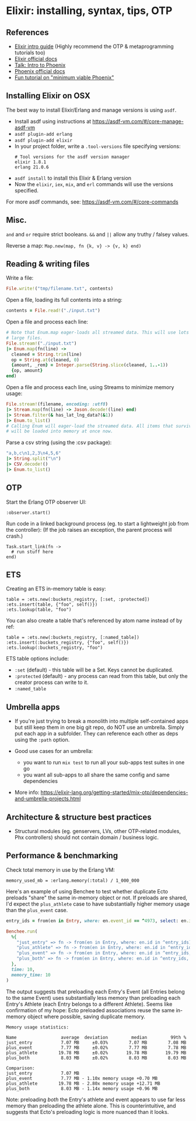 # Elixir: installing, syntax, tips, OTP


## References

  * [Elixir intro guide](https://elixir-lang.org/getting-started/introduction.html)
    (Highly recommend the OTP & metaprogramming tutorials too)
  * [Elixir official docs](https://hexdocs.pm/elixir/Kernel.html)
  * [Talk: Intro to Phoenix](https://www.youtube.com/watch?v=OxhTQdcieQE)
  * [Phoenix official docs](https://hexdocs.pm/phoenix/overview.html)
  * [Fun tutorial on "minimum viable Phoenix"](http://www.petecorey.com/blog/2019/05/20/minimum-viable-phoenix/)


## Installing Elixir on OSX

The best way to install Elixir/Erlang and manage versions is using `asdf`.

  * Install asdf using instructions at https://asdf-vm.com/#/core-manage-asdf-vm
  * `asdf plugin-add erlang`
  * `asdf plugin-add elixir`
  * In your project folder, write a `.tool-versions` file specifying versions:
    ```
    # Tool versions for the asdf version manager
    elixir 1.8.1
    erlang 21.0.6
    ```
  * `asdf install` to install this Elixir & Erlang version
  * Now the `elixir`, `iex`, `mix`, and `erl` commands will use the versions specified.

For more asdf commands, see: https://asdf-vm.com/#/core-commands


## Misc.

`and` and `or` require strict booleans. `&&` and `||` allow any truthy / falsey values.

Reverse a map: `Map.new(map, fn {k, v} -> {v, k} end)`


## Reading & writing files

Write a file:

```rb
File.write!("tmp/filename.txt", contents)
```

Open a file, loading its full contents into a string:

```rb
contents = File.read!("./input.txt")
```

Open a file and process each line:

```rb
# Note that Enum.map eager-loads all streamed data. This will use lots of memory for
# large files.
File.stream!("./input.txt")
|> Enum.map(fn(line) ->
  cleaned = String.trim(line)
  op = String.at(cleaned, 0)
  {amount, _rem} = Integer.parse(String.slice(cleaned, 1..-1))
  {op, amount}
end)
```

Open a file and process each line, using Streams to minimize memory usage:

```rb
File.stream!(filename, encoding: :utf8)
|> Stream.map(fn(line) -> Jason.decode!(line) end)
|> Stream.filter(& has_lat_lng_data?(&1))
|> Enum.to_list()
# Calling Enum will eager-load the streamed data. All items that survived the Stream.filter
# will be loaded into memory at once now.
```

Parse a csv string (using the :csv package):

```rb
"a,b,c\n1,2,3\n4,5,6"
|> String.split("\n")
|> CSV.decode!()
|> Enum.to_list()
```


## OTP

Start the Erlang OTP observer UI:

    :observer.start()

Run code in a linked background process (eg. to start a lightweight job from the controller):
(If the job raises an exception, the parent process will crash.)

    Task.start_link(fn ->
      # run stuff here
    end)


## ETS

Creating an ETS in-memory table is easy:

```
table = :ets.new(:buckets_registry, [:set, :protected])
:ets.insert(table, {"foo", self()})
:ets.lookup(table, "foo")
```

You can also create a table that's referenced by atom name instead of by ref:

```
table = :ets.new(:buckets_registry, [:named_table])
:ets.insert(:buckets_registry, {"foo", self()})
:ets.lookup(:buckets_registry, "foo")
```

ETS table options include:

  * `:set` (default) - this table will be a Set. Keys cannot be duplicated.
  * `:protected` (default) - any process can read from this table, but only the creator process can write to it.
  * `:named_table`


## Umbrella apps

  * If you're just trying to break a monolith into multiple self-contained apps but still keep them in one big git repo, do NOT use an umbrella. Simply put each app in a subfolder. They can reference each other as deps using the `:path` option.

  * Good use cases for an umbrella:
    - you want to run `mix test` to run all your sub-apps test suites in one go
    - you want all sub-apps to all share the same config and same dependencies

  * More info: https://elixir-lang.org/getting-started/mix-otp/dependencies-and-umbrella-projects.html


## Architecture & structure best practices

  * Structural modules (eg. genservers, LVs, other OTP-related modules, Phx controllers) should not contain domain / business logic.


## Performance & benchmarking

Check total memory in use by the Erlang VM:

    memory_used_mb = :erlang.memory(:total) / 1_000_000

Here's an example of using Benchee to test whether duplicate Ecto preloads "share" the same in-memory object or not. If preloads are shared, I'd expect the `plus_athlete` case to have substantially higher memory usage than the `plus_event` case.

```rb
entry_ids = from(en in Entry, where: en.event_id == ^4973, select: en.id) |> Repo.all()

Benchee.run(
  %{
    "just_entry" => fn -> from(en in Entry, where: en.id in ^entry_ids) |> Repo.all() end,
    "plus_athlete" => fn -> from(en in Entry, where: en.id in ^entry_ids, preload: :athlete) |> Repo.all() end,
    "plus_event" => fn -> from(en in Entry, where: en.id in ^entry_ids, preload: :event) |> Repo.all() end,
    "plus_both" => fn -> from(en in Entry, where: en.id in ^entry_ids, preload: [:athlete, :event]) |> Repo.all() end
  },
  time: 10,
  memory_time: 10
)
```

The output suggests that preloading each Entry's Event (all Entries belong to the same Event) uses substantially less memory than preloading each Entry's Athlete (each Entry belongs to a different Athlete). Seems like confirmation of my hope: Ecto preloaded associations reuse the same in-memory object where possible, saving duplicate memory.

```
Memory usage statistics:

Name                 average  deviation         median         99th %
just_entry           7.07 MB     ±0.03%        7.07 MB        7.08 MB
plus_event           7.77 MB     ±0.02%        7.77 MB        7.78 MB
plus_athlete        19.78 MB     ±0.02%       19.78 MB       19.79 MB
plus_both            8.03 MB     ±0.02%        8.03 MB        8.03 MB

Comparison:
just_entry           7.07 MB
plus_event           7.77 MB - 1.10x memory usage +0.70 MB
plus_athlete        19.78 MB - 2.80x memory usage +12.71 MB
plus_both            8.03 MB - 1.14x memory usage +0.96 MB
```

Note: preloading _both_ the Entry's athlete and event appears to use far less memory than preloading the athlete alone. This is counterintuitive, and suggests that Ecto's preloading logic is more nuanced than it looks.
